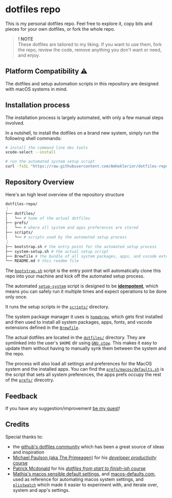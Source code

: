 # dotfiles repo

This is my personal dotfiles repo. Feel free to explore it, copy bits and pieces for your own dotfiles, or fork the whole repo.

> **! NOTE**\
> These dotfiles are tailored to my liking. If you want to use them, fork the repo, review the code, remove anything you don't want or need, and enjoy.

## Platform Compatibility ⚠

The dotfiles and setup automation scripts in this repository are designed with macOS systems in mind.

## Installation process

The installation process is largely automated, with only a few manual steps involved.

In a nutshell, to install the dotfiles on a brand new system, simply run the following shell commands:

```sh
# install the command line dev tools
xcode-select --install 

# run the automated system setup script
curl -fsSL "https://raw.githubusercontent.com/Amheklerior/dotfiles-repo/refs/heads/master/bootstrap.sh" | /bin/bash

```

## Repository Overview

Here's an high level overview of the repository structure

```sh
dotfiles-repo/
⋮
├── dotfiles/
│   └── # home of the actual dotfiles 
├── prefs/
│   └── # where all system and apps preferences are stored
├── scripts/
│   └── # scripts used by the automated setup process
⋮
├── bootstrap.sh # the entry point for the automated setup process
├── system-setup.sh # the actual setup script
├── Brewfile # the bundle of all system packages, apps, and vscode extensions to be installed
└── README.md # this readme file
```

The [`bootstrap.sh`](./bootstrap.sh) script is the entry point that will automatically clone this repo into your machine and kick off the automated setup process.

The automated [`setup-system`](./setup-system.sh) script is designed to be [**idempotent**](https://en.wikipedia.org/wiki/Idempotence), which means you can safely run it multiple times and expect operations to be done only once.

It runs the setup scripts in the [`scripts/`](./scripts/) directory.

The system package manager it uses is [`homebrew`](https://brew.sh), which gets first installed and then used to install all system packages, apps, fonts, and vscode extensions defined in the [`Brewfile`](./Brewfile).

The actual dotfiles are located in the [`dotfiles/`](./dotfiles/) directory. They are symlinked into the user's `$HOME` dir using [`GNU stow`](https://www.gnu.org/software/stow/). This makes it easy to update them without having to manually synk them between the system and the repo.

The process will also load all settings and preferences for the MacOS system and the installed apps. You can find the  [`prefs/macos/defaults.sh`](./prefs/macos/defaults.sh) is the script that sets all system preferences, the apps prefs occupy the rest of the [`prefs/`](./prefs/) direcotry.

## Feedback

If you have any suggestion/improvement [be my guest](https://github.com/Amheklerior/dotfiles/issues)!

## Credits

Special thanks to:

- the [github's dotfiles community](https://dotfiles.github.io/) which has been a great source of ideas and inspiration
- [Michael Paulson (aka The Primeagen)](https://www.youtube.com/c/ThePrimeagen) for his [_developer productivity_ course](https://frontendmasters.com/courses/developer-productivity/)
- [Patrick Mcdonald](https://twitter.com/eieioxyz) for his [_dotfiles from start to finish-ish_ course](https://www.udemy.com/course/dotfiles-from-start-to-finish-ish/)
- [Mathia's macos sensible default settings](https://github.com/mathiasbynens/dotfiles/blob/main/.macos), and [macos-defaults.com](https://macos-defaults.com/), used as reference for automating macos system settings, and [`plistwatch`](https://github.com/catilac/plistwatch) which made it easier to experiment with, and iterate over, system and app's settings.

